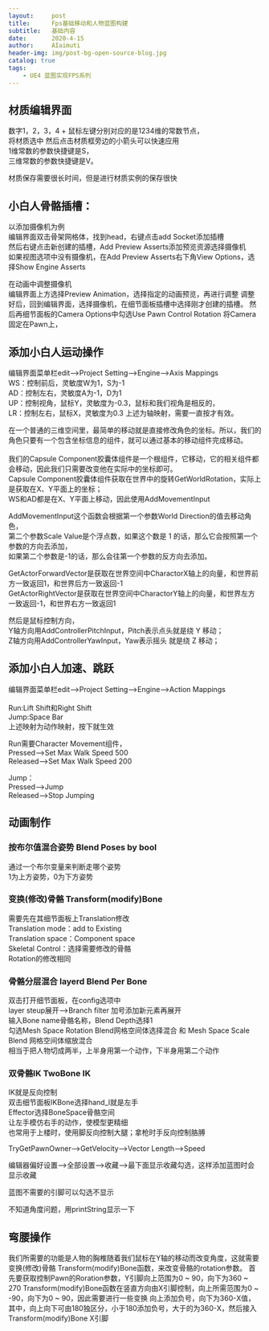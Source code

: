 ```yaml
---
layout:     post
title:      Fps基础移动和人物蓝图构建
subtitle:   基础内容
date:       2020-4-15
author:     AIaimuti
header-img: img/post-bg-open-source-blog.jpg
catalog: true
tags:
    - UE4 蓝图实现FPS系列
---
```


## 材质编辑界面
数字1，2，3，4 + 鼠标左键分别对应的是1234维的常数节点，<br>
将材质选中 然后点击材质框旁边的小箭头可以快速应用<br>
1维常数的参数快捷键是S，<br>
三维常数的参数快捷键是V。

材质保存需要很长时间，但是进行材质实例的保存很快<br>

## 小白人骨骼插槽：
以添加摄像机为例<br>
编辑界面双击骨架网格体，找到head，右键点击add Socket添加插槽<br>
然后右键点击新创建的插槽，Add Preview Asserts添加预览资源选择摄像机<br>
如果视图选项中没有摄像机，在Add Preview Asserts右下角View Options，选择Show Engine Asserts<br>

在动画中调整摄像机<br>
编辑界面上方选择Preview Animation，选择指定的动画预览，再进行调整
调整好后，回到编辑界面，选择摄像机，在细节面板插槽中选择刚才创建的插槽。
然后再细节面板的Camera Options中勾选Use Pawn Control Rotation
将Camera固定在Pawn上，


## 添加小白人运动操作
编辑界面菜单栏edit-->Project Setting-->Engine-->Axis Mappings<br>
WS：控制前后，灵敏度W为1，S为-1<br>
AD：控制左右，灵敏度A为-1，D为1<br>
UP：控制视角，鼠标Y，灵敏度为-0.3，鼠标和我们视角是相反的，<br>
LR：控制左右，鼠标X，灵敏度为0.3
上述为轴映射，需要一直按才有效。

在一个普通的三维空间里，最简单的移动就是直接修改角色的坐标。所以，我们的角色只要有一个包含坐标信息的组件，就可以通过基本的移动组件完成移动。<br><br>
我们的Capsule Component胶囊体组件是一个根组件，它移动，它的相关组件都会移动，因此我们只需要改变他在实际中的坐标即可。<br>
Capsule Component胶囊体组件获取在世界中的旋转GetWorldRotation，实际上是获取在X、Y平面上的坐标；<br>
WS和AD都是在X、Y平面上移动，因此使用AddMovementInput

AddMovementInput这个函数会根据第一个参数World Direction的值去移动角色，<br>
第二个参数Scale Value是个浮点数，如果这个数是 1 的话，那么它会按照第一个参数的方向去添加，<br>
如果第二个参数是-1的话，那么会往第一个参数的反方向去添加。

GetActorForwardVector是获取在世界空间中CharactorX轴上的向量，和世界前方一致返回1，和世界后方一致返回-1<br>
GetActorRightVector是获取在世界空间中CharactorY轴上的向量，和世界左方一致返回-1，和世界右方一致返回1

然后是鼠标控制方向，<br>
Y轴方向用AddControllerPitchInput，Pitch表示点头就是绕 Y 移动；<br>
Z轴方向用AddControllerYawInput，Yaw表示摇头 就是绕 Z 移动；


## 添加小白人加速、跳跃
编辑界面菜单栏edit-->Project Setting-->Engine-->Action Mappings<br><br>
Run:Lift Shift和Right Shift<br>
Jump:Space Bar<br>
上述映射为动作映射，按下就生效

Run需要Character Movement组件，<br>
Pressed-->Set Max Walk Speed 500<br>
Released-->Set Max Walk Speed 200

Jump：<br>
Pressed-->Jump<br>
Released-->Stop Jumping

## 动画制作
### 按布尔值混合姿势 Blend Poses by bool
通过一个布尔变量来判断走哪个姿势<br>
1为上方姿势，0为下方姿势

### 变换(修改)骨骼 Transform(modify)Bone
需要先在其细节面板上Translation修改<br>
Translation mode：add to Existing<br>
Translation space：Component space<br>
Skeletal Control：选择需要修改的骨骼<br>
Rotation的修改相同

### 骨骼分层混合 layerd Blend Per Bone
双击打开细节面板，在config选项中<br>
layer steup展开-->Branch filter 加号添加新元素再展开<br>
输入Bone name骨骼名称，Blend Depth选择1<br>
勾选Mesh Space Rotation Blend网格空间体选择混合 和 Mesh Space Scale Blend 网格空间体缩放混合<br>
相当于把人物切成两半，上半身用第一个动作，下半身用第二个动作

### 双骨骼IK TwoBone IK
IK就是反向控制<br>
双击细节面板IKBone选择hand_l就是左手<br>
Effector选择BoneSpace骨骼空间<br>
让左手模仿右手的动作，使模型更精细<br>
也常用于上楼时，使用脚反向控制大腿；拿枪时手反向控制胳膊

TryGetPawnOwner-->GetVelocity-->Vector Length-->Speed

编辑器偏好设置-->全部设置-->收藏-->最下面显示收藏勾选，这样添加蓝图时会显示收藏

蓝图不需要的引脚可以勾选不显示

不知道角度问题，用printString显示一下

## 弯腰操作

我们所需要的功能是人物的胸椎随着我们鼠标在Y轴的移动而改变角度，这就需要变换(修改)骨骼 Transform(modify)Bone函数，来改变骨骼的rotation参数。
首先要获取控制Pawn的Roration参数，Y引脚向上范围为0 ~ 90，向下为360 ~ 270
Transform(modify)Bone函数在竖直方向由X引脚控制，向上所需范围为0 ~ -90，向下为0 ~ 90，因此需要进行一些变换
向上添加负号，向下为360-X值，
其中，向上向下可由180独区分，小于180添加负号，大于的为360-X，然后接入Transform(modify)Bone X引脚









